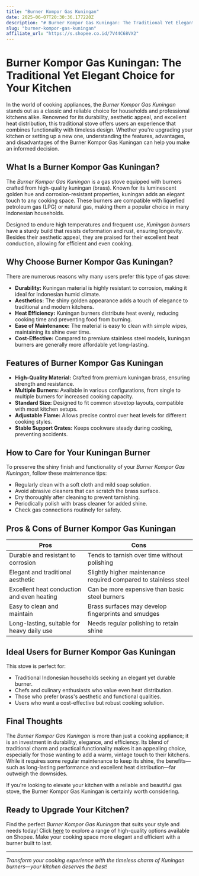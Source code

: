 ```yaml
---
title: "Burner Kompor Gas Kuningan"
date: 2025-06-07T20:30:36.177220Z
description: "# Burner Kompor Gas Kuningan: The Traditional Yet Elegant Choice for Your Kitchen..."
slug: "burner-kompor-gas-kuningan"
affiliate_url: "https://s.shopee.co.id/7V44C68VX2"
---
```

# Burner Kompor Gas Kuningan: The Traditional Yet Elegant Choice for Your Kitchen

In the world of cooking appliances, the *Burner Kompor Gas Kuningan* stands out as a classic and reliable choice for households and professional kitchens alike. Renowned for its durability, aesthetic appeal, and excellent heat distribution, this traditional stove offers users an experience that combines functionality with timeless design. Whether you're upgrading your kitchen or setting up a new one, understanding the features, advantages, and disadvantages of the Burner Kompor Gas Kuningan can help you make an informed decision.

## What Is a Burner Kompor Gas Kuningan?

The *Burner Kompor Gas Kuningan* is a gas stove equipped with burners crafted from high-quality kuningan (brass). Known for its luminescent golden hue and corrosion-resistant properties, kuningan adds an elegant touch to any cooking space. These burners are compatible with liquefied petroleum gas (LPG) or natural gas, making them a popular choice in many Indonesian households.

Designed to endure high temperatures and frequent use, *Kuningan burners* have a sturdy build that resists deformation and rust, ensuring longevity. Besides their aesthetic appeal, they are praised for their excellent heat conduction, allowing for efficient and even cooking.

## Why Choose Burner Kompor Gas Kuningan?

There are numerous reasons why many users prefer this type of gas stove:

- **Durability:** Kuningan material is highly resistant to corrosion, making it ideal for Indonesian humid climate.
- **Aesthetics:** The shiny golden appearance adds a touch of elegance to traditional and modern kitchens.
- **Heat Efficiency:** Kuningan burners distribute heat evenly, reducing cooking time and preventing food from burning.
- **Ease of Maintenance:** The material is easy to clean with simple wipes, maintaining its shine over time.
- **Cost-Effective:** Compared to premium stainless steel models, kuningan burners are generally more affordable yet long-lasting.

## Features of Burner Kompor Gas Kuningan

- **High-Quality Material:** Crafted from premium kuningan brass, ensuring strength and resistance.
- **Multiple Burners:** Available in various configurations, from single to multiple burners for increased cooking capacity.
- **Standard Size:** Designed to fit common stovetop layouts, compatible with most kitchen setups.
- **Adjustable Flame:** Allows precise control over heat levels for different cooking styles.
- **Stable Support Grates:** Keeps cookware steady during cooking, preventing accidents.

## How to Care for Your Kuningan Burner

To preserve the shiny finish and functionality of your *Burner Kompor Gas Kuningan*, follow these maintenance tips:

- Regularly clean with a soft cloth and mild soap solution.
- Avoid abrasive cleaners that can scratch the brass surface.
- Dry thoroughly after cleaning to prevent tarnishing.
- Periodically polish with brass cleaner for added shine.
- Check gas connections routinely for safety.

## Pros & Cons of Burner Kompor Gas Kuningan

| **Pros** | **Cons** |
|------------|--------------|
| Durable and resistant to corrosion | Tends to tarnish over time without polishing |
| Elegant and traditional aesthetic | Slightly higher maintenance required compared to stainless steel |
| Excellent heat conduction and even heating | Can be more expensive than basic steel burners |
| Easy to clean and maintain | Brass surfaces may develop fingerprints and smudges |
| Long-lasting, suitable for heavy daily use | Needs regular polishing to retain shine |

## Ideal Users for Burner Kompor Gas Kuningan

This stove is perfect for:

- Traditional Indonesian households seeking an elegant yet durable burner.
- Chefs and culinary enthusiasts who value even heat distribution.
- Those who prefer brass's aesthetic and functional qualities.
- Users who want a cost-effective but robust cooking solution.

## Final Thoughts

The *Burner Kompor Gas Kuningan* is more than just a cooking appliance; it is an investment in durability, elegance, and efficiency. Its blend of traditional charm and practical functionality makes it an appealing choice, especially for those wanting to add a warm, vintage touch to their kitchens. While it requires some regular maintenance to keep its shine, the benefits—such as long-lasting performance and excellent heat distribution—far outweigh the downsides.

If you're looking to elevate your kitchen with a reliable and beautiful gas stove, the Burner Kompor Gas Kuningan is certainly worth considering.

## Ready to Upgrade Your Kitchen? 

Find the perfect *Burner Kompor Gas Kuningan* that suits your style and needs today! Click [here](https://s.shopee.co.id/7V44C68VX2) to explore a range of high-quality options available on Shopee. Make your cooking space more elegant and efficient with a burner built to last. 

---

*Transform your cooking experience with the timeless charm of Kuningan burners—your kitchen deserves the best!*